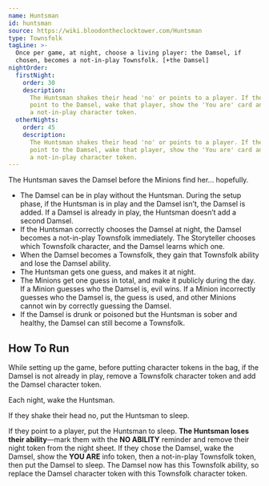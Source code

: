 ```yaml
---
name: Huntsman
id: huntsman
source: https://wiki.bloodontheclocktower.com/Huntsman
type: Townsfolk
tagLine: >-
  Once per game, at night, choose a living player: the Damsel, if
  chosen, becomes a not-in-play Townsfolk. [+the Damsel]
nightOrder:
  firstNight:
    order: 30
    description:
      The Huntsman shakes their head 'no' or points to a player. If they
      point to the Damsel, wake that player, show the 'You are' card and
      a not-in-play character token.
  otherNights:
    order: 45
    description:
      The Huntsman shakes their head 'no' or points to a player. If they
      point to the Damsel, wake that player, show the 'You are' card and
      a not-in-play character token.
---
```


The Huntsman saves the Damsel before the Minions find her... hopefully.

- The Damsel can be in play without the Huntsman. During the setup
  phase, if the Huntsman is in play and the Damsel isn’t, the Damsel is
  added. If a Damsel is already in play, the Huntsman doesn’t add a
  second Damsel.
- If the Huntsman correctly chooses the Damsel at night, the Damsel
  becomes a not-in-play Townsfolk immediately. The Storyteller chooses
  which Townsfolk character, and the Damsel learns which one.
- When the Damsel becomes a Townsfolk, they gain that Townsfolk ability
  and lose the Damsel ability.
- The Huntsman gets one guess, and makes it at night.
- The Minions get one guess in total, and make it publicly during the
  day. If a Minion guesses who the Damsel is, evil wins. If a Minion
  incorrectly guesses who the Damsel is, the guess is used, and other
  Minions cannot win by correctly guessing the Damsel.
- If the Damsel is drunk or poisoned but the Huntsman is sober and
  healthy, the Damsel can still become a Townsfolk.

## How To Run

While setting up the game, before putting character tokens in the bag,
if the Damsel is not already in play, remove a Townsfolk character token
and add the Damsel character token.

Each night, wake the Huntsman.

If they shake their head no, put the Huntsman to sleep.

If they point to a player, put the Huntsman to sleep. **The Huntsman
loses their ability**—mark them with the **NO ABILITY** reminder and
remove their night token from the night sheet. If they chose the Damsel,
wake the Damsel, show the **YOU ARE** info token, then a not-in-play
Townsfolk token, then put the Damsel to sleep. The Damsel now has this
Townsfolk ability, so replace the Damsel character token with this
Townsfolk character token.
